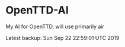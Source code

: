 # OpenTTD-AI
My AI for OpenTTD, will use primarily air

Latest backup: Sun Sep 22 22:59:01 UTC 2019
